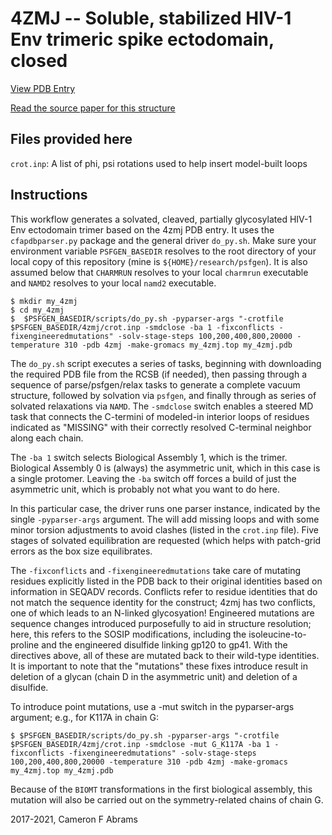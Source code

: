 # 4ZMJ -- Soluble, stabilized HIV-1 Env trimeric spike ectodomain, closed

[View PDB Entry](http://www.rcsb.org/structure/4ZMJ)

[Read the source paper for this structure](http://dx.doi.org/10.1038/nsmb.3051)

## Files provided here

`crot.inp`:  A list of phi, psi rotations used to help insert model-built loops

## Instructions

This workflow generates a solvated, cleaved, partially glycosylated HIV-1 Env ectodomain trimer based on the 4zmj PDB entry.  It uses the `cfapdbparser.py` package and the general driver `do_py.sh`.   Make sure your environment variable `PSFGEN_BASEDIR` resolves to the root directory of your local copy of this repository (mine is `${HOME}/research/psfgen`).  It is also assumed below that `CHARMRUN` resolves to your local `charmrun` executable and `NAMD2` resolves to your local `namd2` executable.

```
$ mkdir my_4zmj
$ cd my_4zmj
$  $PSFGEN_BASEDIR/scripts/do_py.sh -pyparser-args "-crotfile $PSFGEN_BASEDIR/4zmj/crot.inp -smdclose -ba 1 -fixconflicts -fixengineeredmutations" -solv-stage-steps 100,200,400,800,20000 -temperature 310 -pdb 4zmj -make-gromacs my_4zmj.top my_4zmj.pdb
```

The `do_py.sh` script executes a series of tasks, beginning with downloading the required PDB file from the RCSB (if needed), then passing through a sequence of parse/psfgen/relax tasks to generate a complete vacuum structure, followed by solvation via `psfgen`, and finally through as series of solvated relaxations via `NAMD`.  The `-smdclose` switch enables a steered MD task that connects the C-termini of modeled-in interior loops of residues indicated as "MISSING" with their correctly resolved C-terminal neighbor along each chain.  

The `-ba 1` switch selects Biological Assembly 1, which is the trimer.  Biological Assembly 0 is (always) the asymmetric unit, which in this case is a single protomer.  Leaving the `-ba` switch off forces a build of just the asymmetric unit, which is probably not what you want to do here.

In this particular case, the driver runs one parser instance, indicated by the single `-pyparser-args` argument.  The will add missing loops and with some minor torsion adjustments to avoid clashes (listed in the `crot.inp` file). Five stages of solvated equilibration are requested (which helps with patch-grid errors as the box size equilibrates.  

The `-fixconflicts` and `-fixengineeredmutations` take care of mutating residues explicitly listed in the PDB back to their 
original identities based on information in SEQADV records.  Conflicts refer to residue identities that do not match the
sequence identity for the construct; 4zmj has two conflicts, one of which leads to an N-linked glycosyation!  Engineered mutations are sequence changes introduced purposefully to aid in structure resolution; here, this refers to the SOSIP modifications, including the isoleucine-to-proline and the engineered disulfide linking gp120 to gp41.  With the directives above, all of 
these are mutated back to their wild-type identities.  It is important to note that the "mutations" these fixes introduce result in deletion of a glycan (chain D in the asymmetric unit) and deletion of a disulfide.

To introduce point mutations, use a -mut switch in the pyparser-args argument; e.g., for K117A in chain G:

```
$ $PSFGEN_BASEDIR/scripts/do_py.sh -pyparser-args "-crotfile $PSFGEN_BASEDIR/4zmj/crot.inp -smdclose -mut G_K117A -ba 1 -fixconflicts -fixengineeredmutations" -solv-stage-steps 100,200,400,800,20000 -temperature 310 -pdb 4zmj -make-gromacs my_4zmj.top my_4zmj.pdb
```
Because of the `BIOMT` transformations in the first biological assembly, this mutation will also be carried out on the symmetry-related chains of chain G.

2017-2021, Cameron F Abrams
